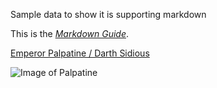Sample data to show it is supporting markdown 

This is the *[Markdown Guide](https://www.markdownguide.org)*.

[Emperor Palpatine / Darth Sidious ](https://www.starwars.com/databank/emperor-palpatine-darth-sidious)

![Image of Palpatine](https://static.wikia.nocookie.net/starwars/images/d/d8/Emperor_Sidious.png)
